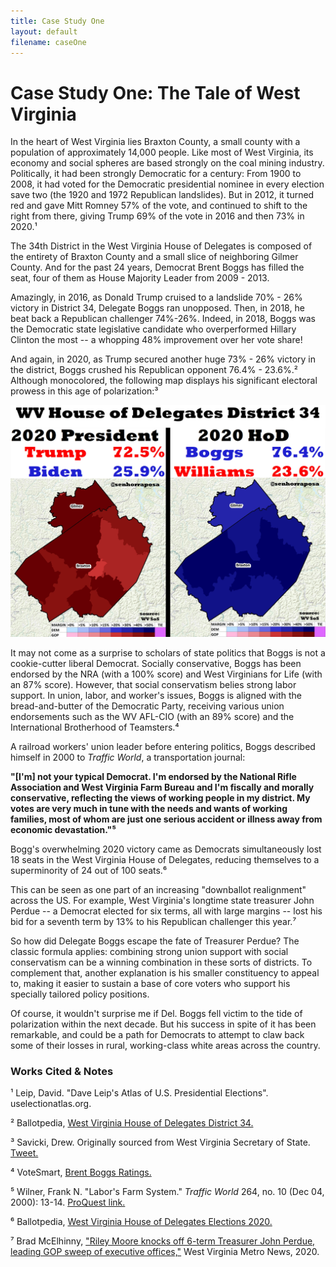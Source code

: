```yaml
---
title: Case Study One
layout: default
filename: caseOne
--- 
```


# Case Study One: The Tale of West Virginia

In the heart of West Virginia lies Braxton County, a small county with a population of approximately 14,000 people. Like most of West Virginia, its economy and social spheres are based strongly on the coal mining industry. Politically, it had been strongly Democratic for a century: From 1900 to 2008, it had voted for the Democratic presidential nominee in every election save two (the 1920 and 1972 Republican landslides). But in 2012, it turned red and gave Mitt Romney 57% of the vote, and continued to shift to the right from there, giving Trump 69% of the vote in 2016 and then 73% in 2020.¹ 

The 34th District in the West Virginia House of Delegates is composed of the entirety of Braxton County and a small slice of neighboring Gilmer County. And for the past 24 years, Democrat Brent Boggs has filled the seat, four of them as House Majority Leader from 2009 - 2013.

Amazingly, in 2016, as Donald Trump cruised to a landslide 70% - 26% victory in District 34, Delegate Boggs ran unopposed. Then, in 2018, he beat back a Republican challenger 74%-26%. Indeed, in 2018, Boggs was the Democratic state legislative candidate who overperformed Hillary Clinton the most -- a whopping 48% improvement over her vote share! 

And again, in 2020, as Trump secured another huge 73% - 26% victory in the district, Boggs crushed his Republican opponent 76.4% - 23.6%.² Although monocolored, the following map displays his significant electoral prowess in this age of polarization:³

![Brent Boggs 2020](brentBoggsMap.jpeg)

It may not come as a surprise to scholars of state politics that Boggs is not a cookie-cutter liberal Democrat. Socially conservative, Boggs has been endorsed by the NRA (with a 100% score) and West Virginians for Life (with an 87% score). However, that social conservatism belies strong labor support. In union, labor, and worker's issues, Boggs is aligned with the bread-and-butter of the Democratic Party, receiving various union endorsements such as the WV AFL-CIO (with an 89% score) and the International Brotherhood of Teamsters.⁴

A railroad workers' union leader before entering politics, Boggs described himself in 2000 to _Traffic World_, a transportation journal:

**"[I'm] not your typical Democrat. I'm endorsed by the National Rifle Association and West Virginia Farm Bureau and I'm fiscally and morally conservative, reflecting the views of working people in my district. My votes are very much in tune with the needs and wants of working families, most of whom are just one serious accident or illness away from economic devastation."⁵**

Bogg's overwhelming 2020 victory came as Democrats simultaneously lost 18 seats in the West Virginia House of Delegates, reducing themselves to a superminority of 24 out of 100 seats.⁶ 

This can be seen as one part of an increasing "downballot realignment" across the US. For example, West Virginia's longtime state treasurer John Perdue -- a Democrat elected for six terms, all with large margins -- lost his bid for a seventh term by 13% to his Republican challenger this year.⁷

So how did Delegate Boggs escape the fate of Treasurer Perdue? The classic formula applies: combining strong union support with social conservatism can be a winning combination in these sorts of districts. To complement that, another explanation is his smaller constituency to appeal to, making it easier to sustain a base of core voters who support his specially tailored policy positions.

Of course, it wouldn't surprise me if Del. Boggs fell victim to the tide of polarization within the next decade. But his success in spite of it has been remarkable, and could be a path for Democrats to attempt to claw back some of their losses in rural, working-class white areas across the country.


### Works Cited & Notes

¹ Leip, David. "Dave Leip's Atlas of U.S. Presidential Elections". uselectionatlas.org.

² Ballotpedia, [West Virginia House of Delegates District 34.](https://ballotpedia.org/West_Virginia_House_of_Delegates_District_34)

³ Savicki, Drew. Originally sourced from West Virginia Secretary of State. [Tweet.](https://twitter.com/SenhorRaposa/status/1333164710984896514?s=20)

⁴ VoteSmart, [Brent Boggs Ratings.](https://justfacts.votesmart.org/candidate/evaluations/10646/brent-boggs)

⁵ Wilner, Frank N. "Labor's Farm System." _Traffic World_ 264, no. 10 (Dec 04, 2000): 13-14. [ProQuest link.](https://search-proquest-com.ezproxy2.williams.edu/trade-journals/labors-farm-system/docview/195693547/se-2?accountid=15054.)

⁶ Ballotpedia, [West Virginia House of Delegates Elections 2020.](https://ballotpedia.org/West_Virginia_House_of_Delegates_elections,_2020)

⁷ Brad McElhinny, ["Riley Moore knocks off 6-term Treasurer John Perdue, leading GOP sweep of executive offices,"](https://wvmetronews.com/2020/11/03/attorney-general-and-auditor-races-called-for-incumbents/) West Virginia Metro News, 2020.


